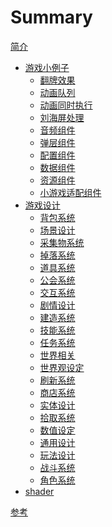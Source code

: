 # Summary

[简介](README.md)
- [游戏小例子](example/README.md)
  - [翻牌效果](example/flop.md)
  - [动画队列]()
  - [动画同时执行]()
  - [刘海屏处理]()
  - [音频组件]()
  - [弹层组件]()
  - [配置组件]()
  - [数据组件]()
  - [资源组件]()
  - [小游戏适配组件]()
- [游戏设计](design/README.md)
  - [背包系统](design/inventory.md)
  - [场景设计](design/screens.md)
  - [采集物系统](design/collect.md)
  - [掉落系统](design/drop.md)
  - [道具系统](design/item.md)
  - [公会系统](design/organization.md)
  - [交互系统](design/interactive.md)
  - [剧情设计](design/scenarios.md)
  - [建造系统](design/build.md)
  - [技能系统](design/ability.md)
  - [任务系统](design/quest.md)
  - [世界相关](design/world.md)
  - [世界观设定](design/world-outlook.md)
  - [刷新系统](design/refresh.md)
  - [商店系统](design/shop.md)
  - [实体设计](design/entitias.md)
  - [拾取系统](design/pickup.md)
  - [数值设定](design/numerical.md)
  - [通用设计](design/common.md)
  - [玩法设计](design/gameplay.md)
  - [战斗系统](design/combat.md)
  - [角色系统](design/character.md)
- [shader](shader/README.md)

[参考](reference.md)